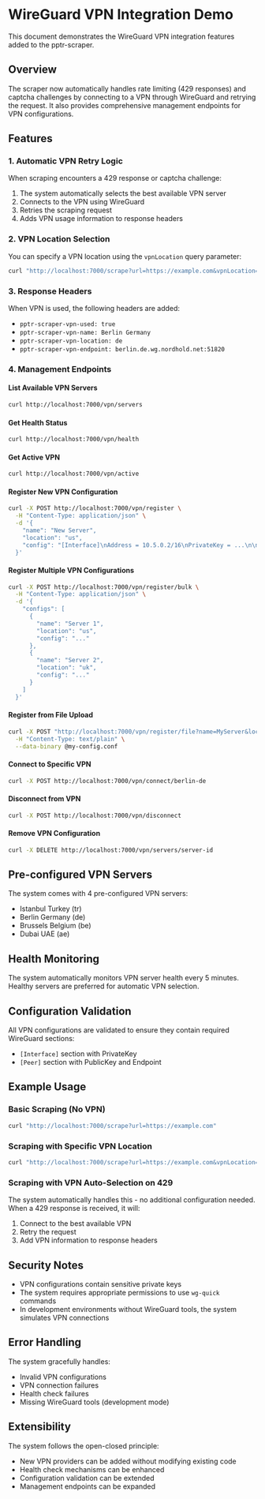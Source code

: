 # WireGuard VPN Integration Demo

This document demonstrates the WireGuard VPN integration features added to the pptr-scraper.

## Overview

The scraper now automatically handles rate limiting (429 responses) and captcha challenges by connecting to a VPN through WireGuard and retrying the request. It also provides comprehensive management endpoints for VPN configurations.

## Features

### 1. Automatic VPN Retry Logic

When scraping encounters a 429 response or captcha challenge:
1. The system automatically selects the best available VPN server
2. Connects to the VPN using WireGuard
3. Retries the scraping request
4. Adds VPN usage information to response headers

### 2. VPN Location Selection

You can specify a VPN location using the `vpnLocation` query parameter:

```bash
curl "http://localhost:7000/scrape?url=https://example.com&vpnLocation=de"
```

### 3. Response Headers

When VPN is used, the following headers are added:
- `pptr-scraper-vpn-used: true`
- `pptr-scraper-vpn-name: Berlin Germany`
- `pptr-scraper-vpn-location: de`
- `pptr-scraper-vpn-endpoint: berlin.de.wg.nordhold.net:51820`

### 4. Management Endpoints

#### List Available VPN Servers
```bash
curl http://localhost:7000/vpn/servers
```

#### Get Health Status
```bash
curl http://localhost:7000/vpn/health
```

#### Get Active VPN
```bash
curl http://localhost:7000/vpn/active
```

#### Register New VPN Configuration
```bash
curl -X POST http://localhost:7000/vpn/register \
  -H "Content-Type: application/json" \
  -d '{
    "name": "New Server",
    "location": "us",
    "config": "[Interface]\nAddress = 10.5.0.2/16\nPrivateKey = ...\n\n[Peer]\nAllowedIPs = 0.0.0.0/0\nEndpoint = ...\nPublicKey = ..."
  }'
```

#### Register Multiple VPN Configurations
```bash
curl -X POST http://localhost:7000/vpn/register/bulk \
  -H "Content-Type: application/json" \
  -d '{
    "configs": [
      {
        "name": "Server 1",
        "location": "us",
        "config": "..."
      },
      {
        "name": "Server 2", 
        "location": "uk",
        "config": "..."
      }
    ]
  }'
```

#### Register from File Upload
```bash
curl -X POST "http://localhost:7000/vpn/register/file?name=MyServer&location=us" \
  -H "Content-Type: text/plain" \
  --data-binary @my-config.conf
```

#### Connect to Specific VPN
```bash
curl -X POST http://localhost:7000/vpn/connect/berlin-de
```

#### Disconnect from VPN
```bash
curl -X POST http://localhost:7000/vpn/disconnect
```

#### Remove VPN Configuration
```bash
curl -X DELETE http://localhost:7000/vpn/servers/server-id
```

## Pre-configured VPN Servers

The system comes with 4 pre-configured VPN servers:
- Istanbul Turkey (tr)
- Berlin Germany (de) 
- Brussels Belgium (be)
- Dubai UAE (ae)

## Health Monitoring

The system automatically monitors VPN server health every 5 minutes. Healthy servers are preferred for automatic VPN selection.

## Configuration Validation

All VPN configurations are validated to ensure they contain required WireGuard sections:
- `[Interface]` section with PrivateKey
- `[Peer]` section with PublicKey and Endpoint

## Example Usage

### Basic Scraping (No VPN)
```bash
curl "http://localhost:7000/scrape?url=https://example.com"
```

### Scraping with Specific VPN Location
```bash
curl "http://localhost:7000/scrape?url=https://example.com&vpnLocation=de"
```

### Scraping with VPN Auto-Selection on 429
The system automatically handles this - no additional configuration needed. When a 429 response is received, it will:
1. Connect to the best available VPN
2. Retry the request
3. Add VPN information to response headers

## Security Notes

- VPN configurations contain sensitive private keys
- The system requires appropriate permissions to use `wg-quick` commands
- In development environments without WireGuard tools, the system simulates VPN connections

## Error Handling

The system gracefully handles:
- Invalid VPN configurations
- VPN connection failures
- Health check failures
- Missing WireGuard tools (development mode)

## Extensibility

The system follows the open-closed principle:
- New VPN providers can be added without modifying existing code
- Health check mechanisms can be enhanced
- Configuration validation can be extended
- Management endpoints can be expanded